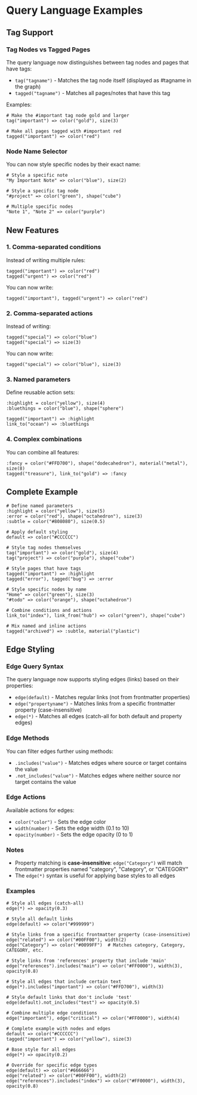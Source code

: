 # Query Language Examples

## Tag Support

### Tag Nodes vs Tagged Pages
The query language now distinguishes between tag nodes and pages that have tags:

- `tag("tagname")` - Matches the tag node itself (displayed as #tagname in the graph)
- `tagged("tagname")` - Matches all pages/notes that have this tag

Examples:
```
# Make the #important tag node gold and larger
tag("important") => color("gold"), size(3)

# Make all pages tagged with #important red
tagged("important") => color("red")
```

### Node Name Selector
You can now style specific nodes by their exact name:
```
# Style a specific note
"My Important Note" => color("blue"), size(2)

# Style a specific tag node
"#project" => color("green"), shape("cube")

# Multiple specific nodes
"Note 1", "Note 2" => color("purple")
```

## New Features

### 1. Comma-separated conditions
Instead of writing multiple rules:
```
tagged("important") => color("red")
tagged("urgent") => color("red")
```

You can now write:
```
tagged("important"), tagged("urgent") => color("red")
```

### 2. Comma-separated actions
Instead of writing:
```
tagged("special") => color("blue")
tagged("special") => size(3)
```

You can now write:
```
tagged("special") => color("blue"), size(3)
```

### 3. Named parameters
Define reusable action sets:
```
:highlight = color("yellow"), size(4)
:bluethings = color("blue"), shape("sphere")

tagged("important") => :highlight
link_to("ocean") => :bluethings
```

### 4. Complex combinations
You can combine all features:
```
:fancy = color("#FFD700"), shape("dodecahedron"), material("metal"), size(8)
tagged("treasure"), link_to("gold") => :fancy
```

## Complete Example
```
# Define named parameters
:highlight = color("yellow"), size(5)
:error = color("red"), shape("octahedron"), size(3)
:subtle = color("#808080"), size(0.5)

# Apply default styling
default => color("#CCCCCC")

# Style tag nodes themselves
tag("important") => color("gold"), size(4)
tag("project") => color("purple"), shape("cube")

# Style pages that have tags
tagged("important") => :highlight
tagged("error"), tagged("bug") => :error

# Style specific nodes by name
"Home" => color("green"), size(3)
"#todo" => color("orange"), shape("octahedron")

# Combine conditions and actions
link_to("index"), link_from("hub") => color("green"), shape("cube")

# Mix named and inline actions
tagged("archived") => :subtle, material("plastic")
```

## Edge Styling

### Edge Query Syntax
The query language now supports styling edges (links) based on their properties:

- `edge(default)` - Matches regular links (not from frontmatter properties)
- `edge("propertyname")` - Matches links from a specific frontmatter property (case-insensitive)
- `edge(*)` - Matches all edges (catch-all for both default and property edges)

### Edge Methods
You can filter edges further using methods:

- `.includes("value")` - Matches edges where source or target contains the value
- `.not_includes("value")` - Matches edges where neither source nor target contains the value

### Edge Actions
Available actions for edges:

- `color("color")` - Sets the edge color
- `width(number)` - Sets the edge width (0.1 to 10)
- `opacity(number)` - Sets the edge opacity (0 to 1)

### Notes
- Property matching is **case-insensitive**: `edge("Category")` will match frontmatter properties named "category", "Category", or "CATEGORY"
- The `edge(*)` syntax is useful for applying base styles to all edges

### Examples

```
# Style all edges (catch-all)
edge(*) => opacity(0.3)

# Style all default links
edge(default) => color("#999999")

# Style links from a specific frontmatter property (case-insensitive)
edge("related") => color("#00FF00"), width(2)
edge("Category") => color("#0099FF")  # Matches category, Category, CATEGORY, etc.

# Style links from 'references' property that include 'main'
edge("references").includes("main") => color("#FF0000"), width(3), opacity(0.8)

# Style all edges that include certain text
edge(*).includes("important") => color("#FFD700"), width(3)

# Style default links that don't include 'test'
edge(default).not_includes("test") => opacity(0.5)

# Combine multiple edge conditions
edge("important"), edge("critical") => color("#FF0000"), width(4)

# Complete example with nodes and edges
default => color("#CCCCCC")
tagged("important") => color("yellow"), size(3)

# Base style for all edges
edge(*) => opacity(0.2)

# Override for specific edge types
edge(default) => color("#666666")
edge("related") => color("#00FF00"), width(2)
edge("references").includes("index") => color("#FF0000"), width(3), opacity(0.8)
```

